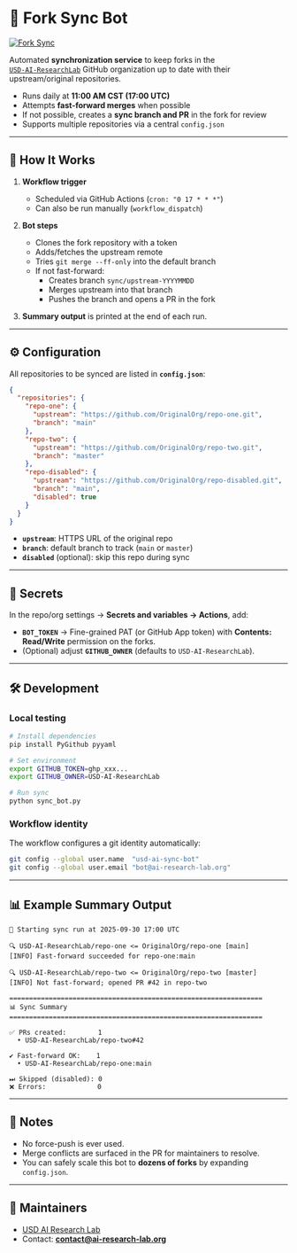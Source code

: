 # 🔄 Fork Sync Bot

[![Fork Sync](https://github.com/USD-AI-ResearchLab/fork-sync/actions/workflows/fork-sync.yml/badge.svg)](https://github.com/USD-AI-ResearchLab/fork-sync/actions/workflows/fork-sync.yml)

Automated **synchronization service** to keep forks in the  
[`USD-AI-ResearchLab`](https://github.com/USD-AI-ResearchLab) GitHub organization up to date with their upstream/original repositories.

- Runs daily at **11:00 AM CST (17:00 UTC)**
- Attempts **fast-forward merges** when possible
- If not possible, creates a **sync branch and PR** in the fork for review
- Supports multiple repositories via a central `config.json`

---

## 🚀 How It Works

1. **Workflow trigger**  
   - Scheduled via GitHub Actions (`cron: "0 17 * * *"`)  
   - Can also be run manually (`workflow_dispatch`)

2. **Bot steps**  
   - Clones the fork repository with a token  
   - Adds/fetches the upstream remote  
   - Tries `git merge --ff-only` into the default branch  
   - If not fast-forward:
     - Creates branch `sync/upstream-YYYYMMDD`
     - Merges upstream into that branch
     - Pushes the branch and opens a PR in the fork  

3. **Summary output** is printed at the end of each run.

---

## ⚙️ Configuration

All repositories to be synced are listed in **`config.json`**:

```json
{
  "repositories": {
    "repo-one": {
      "upstream": "https://github.com/OriginalOrg/repo-one.git",
      "branch": "main"
    },
    "repo-two": {
      "upstream": "https://github.com/OriginalOrg/repo-two.git",
      "branch": "master"
    },
    "repo-disabled": {
      "upstream": "https://github.com/OriginalOrg/repo-disabled.git",
      "branch": "main",
      "disabled": true
    }
  }
}
```

- **`upstream`**: HTTPS URL of the original repo  
- **`branch`**: default branch to track (`main` or `master`)  
- **`disabled`** (optional): skip this repo during sync  

---

## 🔑 Secrets

In the repo/org settings → **Secrets and variables → Actions**, add:

- **`BOT_TOKEN`** → Fine-grained PAT (or GitHub App token) with **Contents: Read/Write** permission on the forks.  
- (Optional) adjust **`GITHUB_OWNER`** (defaults to `USD-AI-ResearchLab`).

---

## 🛠️ Development

### Local testing
```bash
# Install dependencies
pip install PyGithub pyyaml

# Set environment
export GITHUB_TOKEN=ghp_xxx...
export GITHUB_OWNER=USD-AI-ResearchLab

# Run sync
python sync_bot.py
```

### Workflow identity
The workflow configures a git identity automatically:
```bash
git config --global user.name  "usd-ai-sync-bot"
git config --global user.email "bot@ai-research-lab.org"
```

---

## 📊 Example Summary Output

```
🚀 Starting sync run at 2025-09-30 17:00 UTC

🔍 USD-AI-ResearchLab/repo-one <= OriginalOrg/repo-one [main]
[INFO] Fast-forward succeeded for repo-one:main

🔍 USD-AI-ResearchLab/repo-two <= OriginalOrg/repo-two [master]
[INFO] Not fast-forward; opened PR #42 in repo-two

================================================================
📊 Sync Summary
================================================================

✅ PRs created:        1
  • USD-AI-ResearchLab/repo-two#42

✔ Fast-forward OK:    1
  • USD-AI-ResearchLab/repo-one:main

⏭ Skipped (disabled): 0
❌ Errors:             0
```

---

## 📌 Notes

- No force-push is ever used.  
- Merge conflicts are surfaced in the PR for maintainers to resolve.  
- You can safely scale this bot to **dozens of forks** by expanding `config.json`.

---

## 👥 Maintainers

- [USD AI Research Lab](https://www.ai-research-lab.org)  
- Contact: **contact@ai-research-lab.org**
